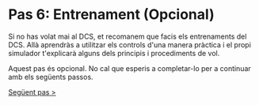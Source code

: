 # Pas 6: Entrenament (Opcional)

Si no has volat mai al DCS, et recomanem que facis els entrenaments del DCS. Allà aprendràs a utilitzar els controls d'una manera pràctica i el propi simulador t'explicarà alguns dels principis i procediments de vol.

Aquest pas és opcional. No cal que esperis a completar-lo per a continuar amb els següents passos.

[Següent pas >](/gn/pas7)
